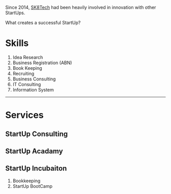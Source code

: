 Since 2014, [SK8Tech](https://sk8.tech) had been heavily involved in innovation with other StartUps. 

What creates a successful StartUp?

# Skills

1. Idea Research
1. Business Registration (ABN)
1. Book Keeping
1. Recruiting
1. Business Consulting
1. IT Consulting
1. Information System 

---

# Services
## StartUp Consulting
## StartUp Acadamy
## StartUp Incubaiton

1. Bookkeeping
1. StartUp BootCamp
